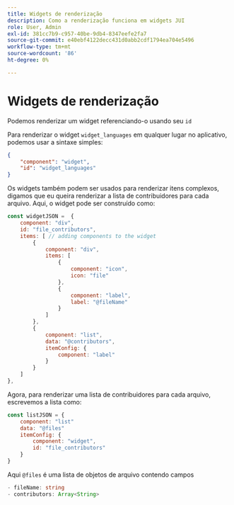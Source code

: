 ```yaml
---
title: Widgets de renderização
description: Como a renderização funciona em widgets JUI
role: User, Admin
exl-id: 381cc7b9-c957-40be-9db4-8347eefe2fa7
source-git-commit: e40ebf4122decc431d0abb2cdf1794ea704e5496
workflow-type: tm+mt
source-wordcount: '86'
ht-degree: 0%

---
```


# Widgets de renderização

Podemos renderizar um widget referenciando-o usando seu `id`

Para renderizar o widget `widget_languages` em qualquer lugar no aplicativo, podemos usar a sintaxe simples:

```json
{
    "component": "widget",
    "id": "widget_languages"
}
```

Os widgets também podem ser usados para renderizar itens complexos, digamos que eu queira renderizar a lista de contribuidores para cada arquivo.
Aqui, o widget pode ser construído como:

```js title="fileContributorsWidget.js"
const widgetJSON =  {
    component: "div", 
    id: "file_contributors", 
    items: [ // adding components to the widget
        {
            component: "div",
            items: [
                {
                    component: "icon",
                    icon: "file"
                },
                {
                    component: "label",
                    label: "@fileName"
                }
            ]
        },
        {
            component: "list",
            data: "@contributors",
            itemConfig: {
                component: "label"
            }
        }
    ]
},
```

Agora, para renderizar uma lista de contribuidores para cada arquivo, escrevemos a lista como:

```js title="fileContributorsList.js"
const listJSON = {
    component: "list"
    data: "@files"
    itemConfig: {
        component: "widget",
        id: "file_contributors"
    }
}
```

Aqui `@files` é uma lista de objetos de arquivo contendo campos

```typescript
- fileName: string
- contributors: Array<String>
```
